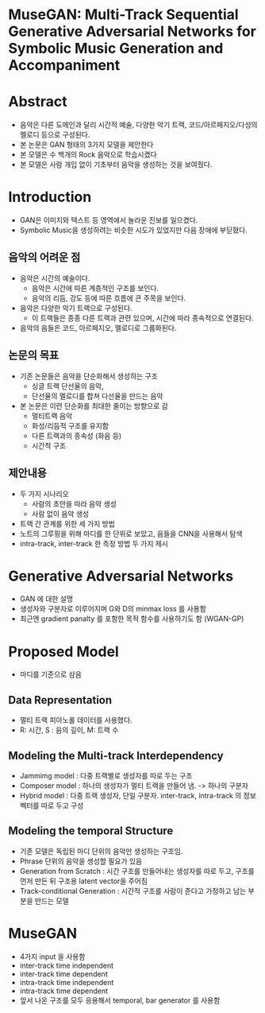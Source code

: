 # MuseGAN: Multi-Track Sequential Generative Adversarial Networks for Symbolic Music Generation and Accompaniment

# Abstract
- 음악은 다른 도메인과 달리 시간적 예술, 다양한 악기 트랙, 코드/아르페지오/다성의 멜로디 등으로 구성된다.
- 본 논문은 GAN 형태의 3가지 모델을 제안한다
- 본 모델은 수 백개의 Rock 음악으로 학습시켰다
- 본 모델은 사람 개입 없이 기초부터 음악을 생성하는 것을 보여줬다.
  
# Introduction
- GAN은 이미지와 텍스트 등 영역에서 놀라운 진보를 일으켰다.
- Symbolic Music을 생성하려는 비슷한 시도가 있었지만 다음 장애에 부딛혔다.

## 음악의 어려운 점
- 음악은 시간의 예술이다.
  - 음악은 시간에 따른 계층적인 구조를 보인다.
  - 음악의 리듬, 강도 등에 따른 흐름에 큰 주목을 보인다.
- 음악은 다양한 악기 트랙으로 구성된다.
  - 이 트랙들은 종종 다른 트랙과 관련 있으며, 시간에 따라 종속적으로 연결된다.
- 음악의 음들은 코드, 아르페지오, 멜로디로 그룹화된다.
  
## 논문의 목표
- 기존 논문들은 음악을 단순화해서 생성하는 구조
  - 싱글 트랙 단선율의 음악,
  - 단선율의 멜로디를 합쳐 다선율을 만드는 음악
- 본 논문은 이런 단순화를 최대한 줄이는 방향으로 감
  - 멀티트랙 음악
  - 화성/리듬적 구조를 유지함
  - 다른 트랙과의 종속성 (화음 등)
  - 시간적 구조

## 제안내용
- 두 가지 시나리오
  - 사람의 초안을 따라 음악 생성
  - 사람 없이 음악 생성
- 트랙 간 관계를 위한 세 가지 방법
- 노트의 그루핑을 위해 마디를 한 단위로 보았고, 음들을 CNN을 사용해서 탐색
- intra-track, inter-track 한 측정 방법 두 가지 제시

# Generative Adversarial Networks
- GAN 에 대한 설명
- 생성자와 구분자로 이루어지며 G와 D의 minmax loss 를 사용함
- 최근엔 gradient panalty 를 포함한 목적 함수를 사용하기도 함 (WGAN-GP)

# Proposed Model
- 마디를 기준으로 삼음

## Data Representation
- 멀티 트랙 피아노롤 데이터를 사용했다.
- R: 시간, S : 음의 깊이, M: 트랙 수
  
## Modeling the Multi-track Interdependency
- Jammimg model : 다중 트랙별로 생성자를 따로 두는 구조
- Composer model : 하나의 생성자가 멀티 트랙을 만들어 냄. -> 하나의 구분자
- Hybrid model : 다중 트랙 생성자, 단일 구분자. inter-track, intra-track 의 정보 벡터를 따로 두고 구성

## Modeling the temporal Structure
- 기존 모델은 독립된 마디 단위의 음악만 생성하는 구조임.
- Phrase 단위의 음악을 생성할 필요가 있음
- Generation from Scratch : 시간 구조를 만들어내는 생성자를 따로 두고, 구조를 먼저 만든 뒤 구조용 latent vector을 주어짐
- Track-conditional Generation : 시간적 구조를 사람이 준다고 가정하고 남는 부분을 만드는 모델

# MuseGAN
- 4가지 input 을 사용함
- inter-track time independent
- inter-track time dependent
- intra-track time independent
- intra-track time dependent
- 앞서 나온 구조를 모두 응용해서 temporal, bar generator 를 사용함